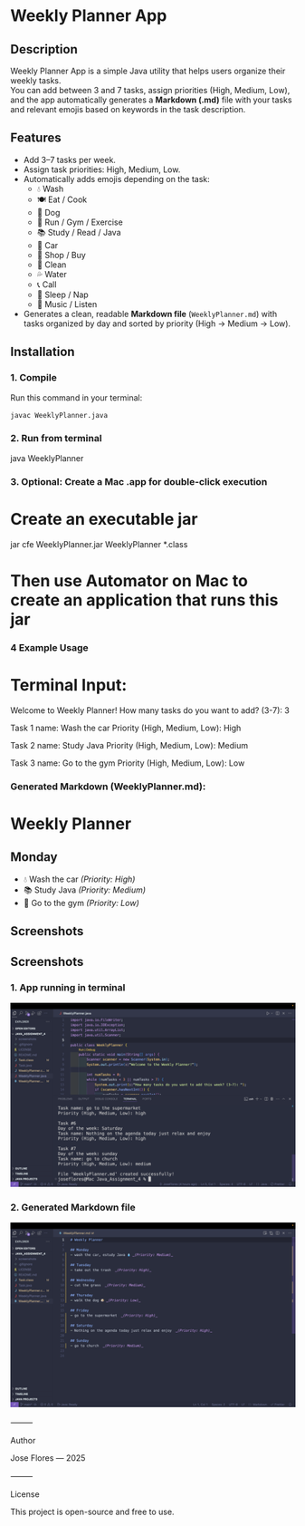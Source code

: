 # Weekly Planner App

## Description
Weekly Planner App is a simple Java utility that helps users organize their weekly tasks.  
You can add between 3 and 7 tasks, assign priorities (High, Medium, Low), and the app automatically generates a **Markdown (.md)** file with your tasks and relevant emojis based on keywords in the task description.

## Features
- Add 3–7 tasks per week.  
- Assign task priorities: High, Medium, Low.  
- Automatically adds emojis depending on the task:
  - 💧 Wash  
  - 🍽️ Eat / Cook  
  - 🐶 Dog  
  - 🏃 Run / Gym / Exercise  
  - 📚 Study / Read / Java  
  - 🚗 Car  
  - 🛒 Shop / Buy  
  - 🧹 Clean  
  - 💦 Water  
  - 📞 Call  
  - 🛌 Sleep / Nap  
  - 🎵 Music / Listen  
- Generates a clean, readable **Markdown file** (`WeeklyPlanner.md`) with tasks organized by day and sorted by priority (High → Medium → Low).  

## Installation

### 1. Compile
Run this command in your terminal:

```bash
javac WeeklyPlanner.java
```

### 2. Run from terminal
java WeeklyPlanner

### 3. Optional: Create a Mac .app for double-click execution
# Create an executable jar
jar cfe WeeklyPlanner.jar WeeklyPlanner *.class

# Then use Automator on Mac to create an application that runs this jar

### 4 Example Usage

# Terminal Input:
Welcome to Weekly Planner!
How many tasks do you want to add? (3-7): 3

Task 1 name: Wash the car
Priority (High, Medium, Low): High

Task 2 name: Study Java
Priority (High, Medium, Low): Medium

Task 3 name: Go to the gym
Priority (High, Medium, Low): Low

### Generated Markdown (WeeklyPlanner.md):

# Weekly Planner

## Monday
- 💧 Wash the car _(Priority: High)_
- 📚 Study Java _(Priority: Medium)_
- 🏃 Go to the gym _(Priority: Low)_

## Screenshots

## Screenshots

### 1. App running in terminal
![Weekly Planner Terminal](screenshots/terminal_example.png)

### 2. Generated Markdown file
![Weekly Planner Markdown](screenshots/markdown_generated.png)

⸻

Author 

Jose Flores — 2025

⸻

License

This project is open-source and free to use.
